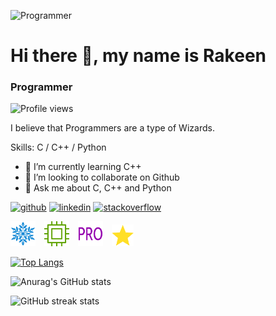 ![Programmer](https://media.licdn.com/dms/image/D4E16AQG05L_st6P-kg/profile-displaybackgroundimage-shrink_350_1400/0/1679040091955?e=1687996800&v=beta&t=AKlPnK_TOUaiarGnLWbzOIZUsJ-XFCpAJvoLjiL7xZE)

# Hi there 👋, my name is Rakeen
### Programmer

![Profile views](https://gpvc.arturio.dev/Developer-Rakeen)  

I believe that Programmers are a type of Wizards.

Skills: C / C++ / Python

- 🌱 I’m currently learning C++ 
- 👯 I’m looking to collaborate on Github 
- 💬 Ask me about C, C++ and Python 


[<img src='https://cdn.jsdelivr.net/npm/simple-icons@3.0.1/icons/github.svg' alt='github' height='40'>](https://github.com/Developer-Rakeen)  [<img src='https://cdn.jsdelivr.net/npm/simple-icons@3.0.1/icons/linkedin.svg' alt='linkedin' height='40'>](https://www.linkedin.com/in/https://www.linkedin.com/in/mushfiq-rakeen-02535726a//)  [<img src='https://cdn.jsdelivr.net/npm/simple-icons@3.0.1/icons/stackoverflow.svg' alt='stackoverflow' height='40'>](https://stackoverflow.com/users/https://stackoverflow.com/users/16128995/dragon)  

<a href='https://archiveprogram.github.com/'><img src='https://raw.githubusercontent.com/acervenky/animated-github-badges/master/assets/acbadge.gif' width='40' height='40'></a> <a href='https://docs.github.com/en/developers'><img src='https://raw.githubusercontent.com/acervenky/animated-github-badges/master/assets/devbadge.gif' width='40' height='40'></a> <a href='https://github.com/pricing'><img src='https://raw.githubusercontent.com/acervenky/animated-github-badges/master/assets/pro.gif' width='40' height='40'></a> <a href='https://stars.github.com/'><img src='https://raw.githubusercontent.com/acervenky/animated-github-badges/master/assets/starbadge.gif' width='35' height='35'></a> 

[![Top Langs](https://github-readme-stats.vercel.app/api/top-langs/?username=Developer-Rakeen&layout=compact)](https://github.com/anuraghazra/github-readme-stats)

![Anurag's GitHub stats](https://github-readme-stats.vercel.app/api?username=Developer-Rakeen&show_icons=true&theme=transparent)

![GitHub streak stats](https://streak-stats.demolab.com/?user=Developer-Rakeen)  
